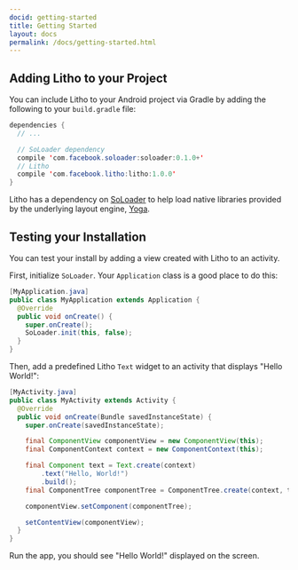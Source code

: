 ```yaml
---
docid: getting-started
title: Getting Started
layout: docs
permalink: /docs/getting-started.html
---
```


## Adding Litho to your Project

You can include Litho to your Android project via Gradle by adding the following to your `build.gradle` file:

```java 
dependencies { 
  // ...

  // SoLoader dependency
  compile 'com.facebook.soloader:soloader:0.1.0+'
  // Litho
  compile 'com.facebook.litho:litho:1.0.0' 
} 
```

Litho has a dependency on [SoLoader](https://github.com/facebook/SoLoader) to help load native libraries provided by the underlying layout engine, [Yoga](https://facebook.github.io/yoga/).

## Testing your Installation

You can test your install by adding a view created with Litho to an activity.

First, initialize `SoLoader`. Your `Application` class is a good place to do this:

```java
[MyApplication.java]
public class MyApplication extends Application {
  @Override
  public void onCreate() {
    super.onCreate();
    SoLoader.init(this, false);
  }
}
```

Then, add a predefined Litho `Text` widget to an activity that displays "Hello World!":

```java
[MyActivity.java]
public class MyActivity extends Activity {
  @Override
  public void onCreate(Bundle savedInstanceState) {
    super.onCreate(savedInstanceState);

    final ComponentView componentView = new ComponentView(this);
    final ComponentContext context = new ComponentContext(this);

    final Component text = Text.create(context)
        .text("Hello, World!")
        .build();
    final ComponentTree componentTree = ComponentTree.create(context, text).build();

    componentView.setComponent(componentTree);

    setContentView(componentView);
  }
}
```

Run the app, you should see "Hello World!" displayed on the screen.

